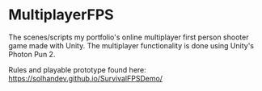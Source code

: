 # MultiplayerFPS

The scenes/scripts my portfolio's online multiplayer first person shooter game made with Unity. The multiplayer functionality is done using Unity's Photon Pun 2. 

Rules and playable prototype found here: https://solhandev.github.io/SurvivalFPSDemo/
